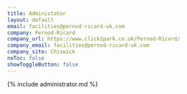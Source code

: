 ```yaml
---
title: Administator
layout: default
email: facilities@pernod-ricard-uk.com
company: Pernod-Ricard
company_url: https://www.click2park.co.uk/Pernod-Ricard/
company_email: facilities@pernod-ricard-uk.com
company_site: Chiswick
noToc: false
showToggleButton: false
---
```


{% include administrator.md %}
